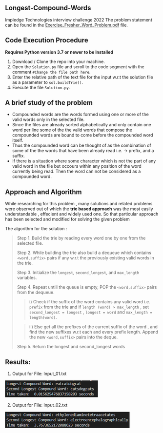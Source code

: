 ## Longest-Compound-Words
Impledge Technologies interview challenge 2022
The problem statement can be found in the [Exercise_Fresher_Word_Problem.pdf](https://github.com/SoumadipDey/Longest-Compound-Words/blob/main/Exercise_Fresher_Word_Problem.pdf "Exercise_Fresher_Word_Problem.pdf") file.

## Code Execution Procedure
**Requires Python version 3.7 or newer to be Installed**

 1. Download / Clone the repo into your machine.
 2. Open the `Solution.py` file and scroll to the code segment with the comment 
 `#Change the file path here`.
 3. Enter the relative path of the text file for the input w.r.t the solution file as a parameter to `sol.buildTrie()`.
 4. Execute the file `Solution.py`.


## A brief study of the problem

 - Compounded words are the words formed using one or more of the valid words only in the selected file. 
 - Since the files are already sorted alphabetically and only contain one word per line some of the the valid words that compose the compounded words are bound to come before the compounded word itself.
 - Thus the compounded word can be thought of as the combination of some of the the words that have been already read i.e. -> prefix, and a suffix.
 - If there is a situation where some character which is not the part of any valid word in the file but occours within any position of the word currently being read. Then the word can not be considered as a compounded word.

## Approach and Algorithm

While researching for this problem , many solutions and related problems were observed out of which the **trie based approach** was the most easily understandable , effecient and widely used one. So that particular approach has been selected and modified for solving the given problem

The algorithm for the solution :
> Step 1. Build the trie by reading every word one by one from the selected file.
> 
>  Step 2. While building the trie also build a dequeue which contains `<word,suffix>` pairs if any w.r.t the previously existing valid words in the trie.
>  
> Step 3. Initialize the `longest`, `second_longest`, and `max_length` variables.
>
> Step 4. Repeat untill the queue is empty, POP the `<word,suffix>` pairs from the dequeue.
> 
> > i) Check if the suffix of the word contains any valid word i.e. `prefix` from the trie and if `length (word) > max_length` , set 
> `second_longest = longest` , 
> `longest = word` and 
> `max_length = length(word)`.
> 
> >ii) Else get all the prefixes of the current suffix of the word , and find the new suffixes w.r.t each and every prefix length. Append the new `<word,suffix>` pairs into the deque. 
> 
> Step 5. Return the longest and second_longest words

## Results:
1) Output  for File: Input_01.txt


![Output  for File: Input_01.txt](/Output_1.png)

2) Output  for File: Input_02.txt


![Output  for File: Input_02.txt](/Output_2.png)
